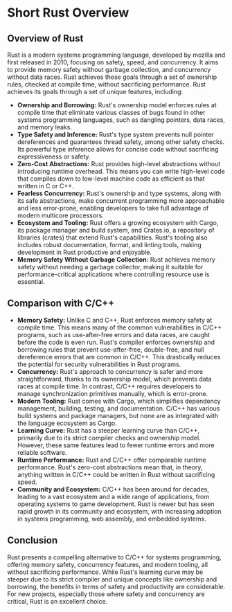 # Short Rust Overview

## Overview of Rust
Rust is a modern systems programming language, developed by mozilla and first released in 2010, focusing on safety, speed, and concurrency. It aims to provide memory safety without garbage collection, and concurrency without data races. Rust achieves these goals through a set of ownership rules, checked at compile time, without sacrificing performance. Rust achieves its goals through a set of unique features, including:

- **Ownership and Borrowing:** Rust's ownership model enforces rules at compile time that eliminate various classes of bugs found in other systems programming languages, such as dangling pointers, data races, and memory leaks.
- **Type Safety and Inference:** Rust's type system prevents null pointer dereferences and guarantees thread safety, among other safety checks. Its powerful type inference allows for concise code without sacrificing expressiveness or safety.
- **Zero-Cost Abstractions:** Rust provides high-level abstractions without introducing runtime overhead. This means you can write high-level code that compiles down to low-level machine code as efficient as that written in C or C++.
- **Fearless Concurrency:** Rust's ownership and type systems, along with its safe abstractions, make concurrent programming more approachable and less error-prone, enabling developers to take full advantage of modern multicore processors.
- **Ecosystem and Tooling:** Rust offers a growing ecosystem with Cargo, its package manager and build system, and Crates.io, a repository of libraries (crates) that extend Rust's capabilities. Rust's tooling also includes robust documentation, format, and linting tools, making development in Rust productive and enjoyable.
- **Memory Safety Without Garbage Collection:** Rust achieves memory safety without needing a garbage collector, making it suitable for performance-critical applications where controlling resource use is essential.

## Comparison with C/C++

- **Memory Safety:** Unlike C and C++, Rust enforces memory safety at compile time. This means many of the common vulnerabilities in C/C++ programs, such as use-after-free errors and data races, are caught before the code is even run. Rust's compiler enforces ownership and borrowing rules that prevent use-after-free, double-free, and null dereference errors that are common in C/C++. This drastically reduces the potential for security vulnerabilities in Rust programs.
- **Concurrency:** Rust's approach to concurrency is safer and more straightforward, thanks to its ownership model, which prevents data races at compile time. In contrast, C/C++ requires developers to manage synchronization primitives manually, which is error-prone.
- **Modern Tooling:** Rust comes with Cargo, which simplifies dependency management, building, testing, and documentation. C/C++ has various build systems and package managers, but none are as integrated with the language ecosystem as Cargo.
- **Learning Curve:** Rust has a steeper learning curve than C/C++, primarily due to its strict compiler checks and ownership model. However, these same features lead to fewer runtime errors and more reliable software.
- **Runtime Performance:** Rust and C/C++ offer comparable runtime performance. Rust's zero-cost abstractions mean that, in theory, anything written in C/C++ could be written in Rust without sacrificing speed.
- **Community and Ecosystem:** C/C++ has been around for decades, leading to a vast ecosystem and a wide range of applications, from operating systems to game development. Rust is newer but has seen rapid growth in its community and ecosystem, with increasing adoption in systems programming, web assembly, and embedded systems.

## Conclusion
Rust presents a compelling alternative to C/C++ for systems programming, offering memory safety, concurrency features, and modern tooling, all without sacrificing performance. While Rust's learning curve may be steeper due to its strict compiler and unique concepts like ownership and borrowing, the benefits in terms of safety and productivity are considerable. For new projects, especially those where safety and concurrency are critical, Rust is an excellent choice.
